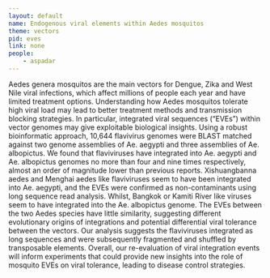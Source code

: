 ```yaml
---
layout: default
name: Endogenous viral elements within Aedes mosquitos
theme: vectors
pid: eves
link: none
people:
    - aspadar
---
```


Aedes genera mosquitos are the main vectors for Dengue, Zika and West Nile viral infections, which affect millions of people each year and have limited treatment options. Understanding how Aedes mosquitos tolerate high viral load may lead to better treatment methods and transmission blocking strategies. In particular, integrated viral sequences (“EVEs”) within vector genomes may give exploitable biological insights. Using a robust bioinformatic approach, 10,644 flavivirus genomes were BLAST matched against two genome assemblies of Ae. aegypti and three assemblies of Ae. albopictus. We found that flaviviruses have integrated into Ae. aegypti and Ae. albopictus genomes no more than four and nine times respectively, almost an order of magnitude lower than previous reports. Xishuangbanna aedes and Menghai aedes like flaviviruses seem to have been integrated into Ae. aegypti, and the EVEs were confirmed as non-contaminants using long sequence read analysis. Whilst, Bangkok or Kamiti River like viruses seem to have integrated into the Ae. albopictus genome. The EVEs between the two Aedes species have little similarity, suggesting different evolutionary origins of integrations and potential differential viral tolerance between the vectors. Our analysis suggests the flaviviruses integrated as long sequences and were subsequently fragmented and shuffled by transposable elements. Overall, our re-evaluation of viral integration events will inform experiments that could provide new insights into the role of mosquito EVEs on viral tolerance, leading to disease control strategies.
